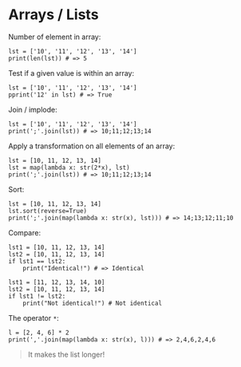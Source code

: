 # Arrays / Lists

Number of element in array:

    lst = ['10', '11', '12', '13', '14']
    print(len(lst)) # => 5

Test if a given value is within an array:

    lst = ['10', '11', '12', '13', '14']
    pprint('12' in lst) # => True

Join / implode:

    lst = ['10', '11', '12', '13', '14']
    print(';'.join(lst)) # => 10;11;12;13;14

Apply a transformation on all elements of an array:

    lst = [10, 11, 12, 13, 14]
    lst = map(lambda x: str(2*x), lst)
    print(';'.join(lst)) # => 10;11;12;13;14

Sort:

    lst = [10, 11, 12, 13, 14]
    lst.sort(reverse=True)
    print(';'.join(map(lambda x: str(x), lst))) # => 14;13;12;11;10

Compare:

    lst1 = [10, 11, 12, 13, 14]
    lst2 = [10, 11, 12, 13, 14]
    if lst1 == lst2:
        print("Identical!") # => Identical
        
    lst1 = [11, 12, 13, 14, 10]
    lst2 = [10, 11, 12, 13, 14]
    if lst1 != lst2:
        print("Not identical!") # Not identical

The operator `*`:

    l = [2, 4, 6] * 2
    print(','.join(map(lambda x: str(x), l))) # => 2,4,6,2,4,6

> It makes the list longer!

